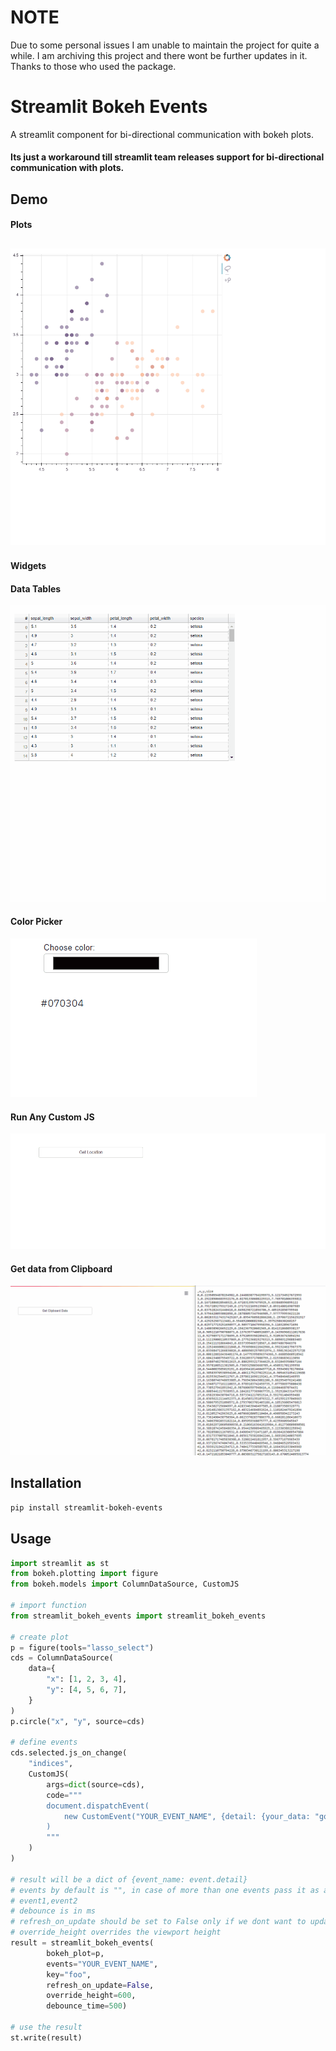 # NOTE
Due to some personal issues I am unable to maintain the project for quite a while.
I am archiving this project and there wont be further updates in it.
Thanks to those who used the package. 

# Streamlit Bokeh Events
A streamlit component for bi-directional communication with bokeh plots.

#### Its just a workaround till streamlit team releases support for bi-directional communication with plots.

## Demo

#### Plots
![demo](assets/plots.gif)
---
#### Widgets

#### Data Tables
![demo2](assets/table.gif)

#### Color Picker
![demo3](assets/color.gif)

#### Run Any Custom JS
![demo4](assets/location.gif)

#### Get data from Clipboard
![demo5](assets/clipboard.gif)

## Installation

```bash
pip install streamlit-bokeh-events
```
## Usage

```python
import streamlit as st
from bokeh.plotting import figure
from bokeh.models import ColumnDataSource, CustomJS

# import function
from streamlit_bokeh_events import streamlit_bokeh_events

# create plot
p = figure(tools="lasso_select")
cds = ColumnDataSource(
    data={
        "x": [1, 2, 3, 4],
        "y": [4, 5, 6, 7],
    }
)
p.circle("x", "y", source=cds)

# define events
cds.selected.js_on_change(
    "indices",
    CustomJS(
        args=dict(source=cds),
        code="""
        document.dispatchEvent(
            new CustomEvent("YOUR_EVENT_NAME", {detail: {your_data: "goes-here"}})
        )
        """
    )
)

# result will be a dict of {event_name: event.detail}
# events by default is "", in case of more than one events pass it as a comma separated values
# event1,event2 
# debounce is in ms
# refresh_on_update should be set to False only if we dont want to update datasource at runtime
# override_height overrides the viewport height
result = streamlit_bokeh_events(
        bokeh_plot=p,
        events="YOUR_EVENT_NAME",
        key="foo",
        refresh_on_update=False,
        override_height=600,
        debounce_time=500)

# use the result
st.write(result)
```
